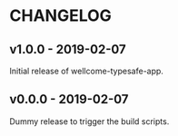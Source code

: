 # CHANGELOG

## v1.0.0 - 2019-02-07

Initial release of wellcome-typesafe-app.

## v0.0.0 - 2019-02-07

Dummy release to trigger the build scripts.

